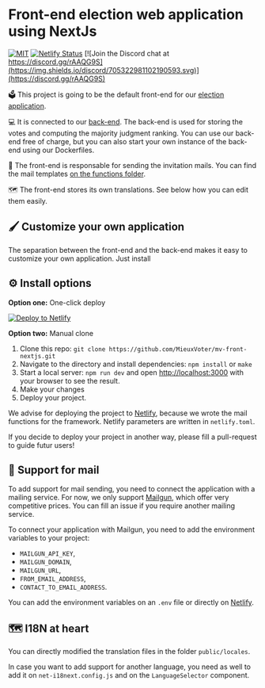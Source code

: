 # Front-end election web application using NextJs

[![MIT](https://img.shields.io/github/license/MieuxVoter/majority-judgment-library-java)](./LICENSE.md)
[![Netlify Status](https://api.netlify.com/api/v1/badges/021c39c6-1018-4e3f-98e2-f808b4ea8f6d/deploy-status)](https://app.netlify.com/sites/epic-nightingale-99f910/deploys)
[![Join the Discord chat at https://discord.gg/rAAQG9S](https://img.shields.io/discord/705322981102190593.svg)](https://discord.gg/rAAQG9S)


:ballot_box: This project is going to be the default front-end for our [election application](https://app.mieuxvoter.fr).

:computer: It is connected to our [back-end](https://github.com/MieuxVoter/mv-api-server-apiplatform). The back-end is used for storing the votes and computing the majority judgment ranking. You can use our back-end free of charge, but you can also start your own instance of the back-end using our Dockerfiles.

:incoming_envelope: The front-end is responsable for sending the invitation mails. You can find the mail templates [on the functions folder](./functions/send-invite-email).

:world_map: The front-end stores its own translations. See below how you can edit them easily.


## :paintbrush: Customize your own application

The separation between the front-end and the back-end makes it easy to customize your own application. Just install 



## :gear: Install options

**Option one:** One-click deploy

[![Deploy to Netlify](https://www.netlify.com/img/deploy/button.svg)](https://app.netlify.com/start/deploy?repository=https://github.com/MieuxVoter/mv-front-react&utm_source=github)


**Option two:** Manual clone

1. Clone this repo: `git clone https://github.com/MieuxVoter/mv-front-nextjs.git`
2. Navigate to the directory and install dependencies: `npm install` or `make`
3. Start a local server: `npm run dev`  and open [http://localhost:3000](http://localhost:3000) with your browser to see the result.
4. Make your changes
5. Deploy your project.

We advise for deploying the project to [Netlify](https://netlify.com), because we wrote the mail functions for the framework. Netlify parameters are written in `netlify.toml`.

If you decide to deploy your project in another way, please fill a pull-request to guide futur users!

## :incoming_envelope: Support for mail

To add support for mail sending, you need to connect the application with a mailing service. For now, we only support [Mailgun](mailgun.com), which offer very competitive prices. You can fill an issue if you require another mailing service.

To connect your application with Mailgun, you need to add the environment variables to your project:
  
- `MAILGUN_API_KEY`,
- `MAILGUN_DOMAIN`,
- `MAILGUN_URL`,
- `FROM_EMAIL_ADDRESS`,
- `CONTACT_TO_EMAIL_ADDRESS`.

You can add the environment variables on an `.env` file or directly on [Netlify](https://docs.netlify.com/configure-builds/environment-variables/).


## :world_map: I18N at heart

You can directly modified the translation files in the folder `public/locales`.

In case you want to add support for another language, you need as well to add it on `net-i18next.config.js` and on the `LanguageSelector` component.

